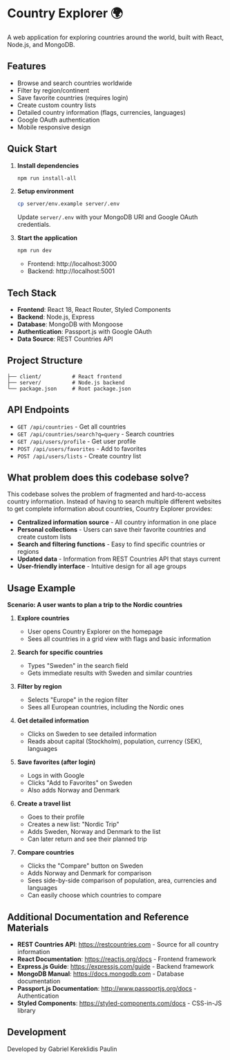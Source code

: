 # Country Explorer 🌍

A web application for exploring countries around the world, built with React, Node.js, and MongoDB.

## Features

- Browse and search countries worldwide
- Filter by region/continent
- Save favorite countries (requires login)
- Create custom country lists
- Detailed country information (flags, currencies, languages)
- Google OAuth authentication
- Mobile responsive design

## Quick Start

1. **Install dependencies**
   ```bash
   npm run install-all
   ```

2. **Setup environment**
   ```bash
   cp server/env.example server/.env
   ```
   Update `server/.env` with your MongoDB URI and Google OAuth credentials.

3. **Start the application**
   ```bash
   npm run dev
   ```
   - Frontend: http://localhost:3000
   - Backend: http://localhost:5001

## Tech Stack

- **Frontend**: React 18, React Router, Styled Components
- **Backend**: Node.js, Express
- **Database**: MongoDB with Mongoose
- **Authentication**: Passport.js with Google OAuth
- **Data Source**: REST Countries API

## Project Structure

```
├── client/          # React frontend
├── server/          # Node.js backend
└── package.json     # Root package.json
```

## API Endpoints

- `GET /api/countries` - Get all countries
- `GET /api/countries/search?q=query` - Search countries
- `GET /api/users/profile` - Get user profile
- `POST /api/users/favorites` - Add to favorites
- `POST /api/users/lists` - Create country list

## What problem does this codebase solve?

This codebase solves the problem of fragmented and hard-to-access country information. Instead of having to search multiple different websites to get complete information about countries, Country Explorer provides:

- **Centralized information source** - All country information in one place
- **Personal collections** - Users can save their favorite countries and create custom lists
- **Search and filtering functions** - Easy to find specific countries or regions
- **Updated data** - Information from REST Countries API that stays current
- **User-friendly interface** - Intuitive design for all age groups

## Usage Example

**Scenario: A user wants to plan a trip to the Nordic countries**

1. **Explore countries**
   - User opens Country Explorer on the homepage
   - Sees all countries in a grid view with flags and basic information

2. **Search for specific countries**
   - Types "Sweden" in the search field
   - Gets immediate results with Sweden and similar countries

3. **Filter by region**
   - Selects "Europe" in the region filter
   - Sees all European countries, including the Nordic ones

4. **Get detailed information**
   - Clicks on Sweden to see detailed information
   - Reads about capital (Stockholm), population, currency (SEK), languages

5. **Save favorites (after login)**
   - Logs in with Google
   - Clicks "Add to Favorites" on Sweden
   - Also adds Norway and Denmark

6. **Create a travel list**
   - Goes to their profile
   - Creates a new list: "Nordic Trip"
   - Adds Sweden, Norway and Denmark to the list
   - Can later return and see their planned trip

7. **Compare countries**
   - Clicks the "Compare" button on Sweden
   - Adds Norway and Denmark for comparison
   - Sees side-by-side comparison of population, area, currencies and languages
   - Can easily choose which countries to compare

## Additional Documentation and Reference Materials

- **REST Countries API**: https://restcountries.com - Source for all country information
- **React Documentation**: https://reactjs.org/docs - Frontend framework
- **Express.js Guide**: https://expressjs.com/guide - Backend framework
- **MongoDB Manual**: https://docs.mongodb.com - Database documentation
- **Passport.js Documentation**: http://www.passportjs.org/docs - Authentication
- **Styled Components**: https://styled-components.com/docs - CSS-in-JS library

## Development

Developed by Gabriel Kereklidis Paulin